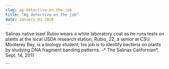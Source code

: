 ```yaml
---
slug: ag-detective-on-the-job
title: "Ag detective on the job"
date: January 01 2020
---
```


 
<p>
  Salinas native Isael Rubio wears a white laboratory coat as he runs tests on
  plants at the local USDA research station. Rubio, 22, a senior at CSU Monterey
  Bay, is a biology student; his job is to identify bacteria on plants by
  studying DNA fragment banding patterns. –* The Salinas Californian*, Sept. 14,
  2011
</p>
```
